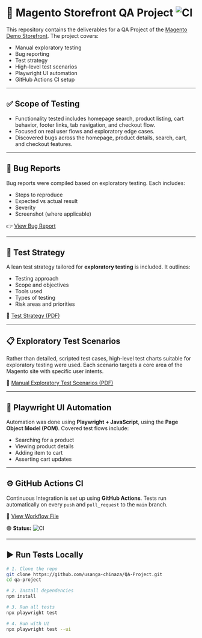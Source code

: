 # 🧪 Magento Storefront QA Project ![CI](https://github.com/usanga-chinaza/buckhill-qa-assessment-testing/actions/workflows/playwright.yml/badge.svg)

This repository contains the deliverables for a QA Project of the [Magento Demo Storefront](https://magento.softwaretestingboard.com/). The project covers:

- Manual exploratory testing
- Bug reporting
- Test strategy
- High-level test scenarios
- Playwright UI automation
- GitHub Actions CI setup

---

## ✅ Scope of Testing

- Functionality tested includes homepage search, product listing, cart behavior, footer links, tab navigation, and checkout flow.
- Focused on real user flows and exploratory edge cases.
- Discovered bugs across the homepage, product details, search, cart, and checkout features.

---

## 🐞 Bug Reports

Bug reports were compiled based on exploratory testing. Each includes:

- Steps to reproduce
- Expected vs actual result
- Severity
- Screenshot (where applicable)

👉 [View Bug Report](./bug-report.md)

---

## 🧭 Test Strategy

A lean test strategy tailored for **exploratory testing** is included. It outlines:

- Testing approach
- Scope and objectives
- Tools used
- Types of testing
- Risk areas and priorities

📄 [Test Strategy (PDF)](https://github.com/usanga-chinaza/QA-Project/blob/main/doc/Test_Strategy_Magento_Project.pdf)

---

## 📋 Exploratory Test Scenarios

Rather than detailed, scripted test cases, high-level test charts suitable for exploratory testing were used. Each scenario targets a core area of the Magento site with specific user intents.

📄 [Manual Exploratory Test Scenarios (PDF)](https://github.com/usanga-chinaza/QA-Project/blob/main/doc/Manual%20Exploratory%20Test%20Scenarios%20Document.pdf)

---

## 🧪 Playwright UI Automation

Automation was done using **Playwright + JavaScript**, using the **Page Object Model (POM)**. Covered test flows include:

- Searching for a product
- Viewing product details
- Adding item to cart
- Asserting cart updates

---

## ⚙️ GitHub Actions CI

Continuous Integration is set up using **GitHub Actions**. Tests run automatically on every `push` and `pull_request` to the `main` branch.

📄 [View Workflow File](.github/workflows/playwright.yml)

🟢 **Status:** ![CI](https://github.com/usanga-chinaza/buckhill-qa-assessment-testing/actions/workflows/playwright.yml/badge.svg)

---

## ▶️ Run Tests Locally

```bash
# 1. Clone the repo
git clone https://github.com/usanga-chinaza/QA-Project.git
cd qa-project

# 2. Install dependencies
npm install

# 3. Run all tests
npx playwright test

# 4. Run with UI
npx playwright test --ui
